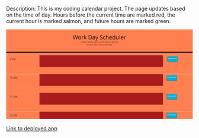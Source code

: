 Description: This is my coding calendar project. The page updates based on the time of day. Hours before the current time are marked red, the current hour is marked salmon, and future hours are marked green. 


![image](./Develop/Screenshot.png)

[Link to deployed app](https://maxdamoe.github.io/CodingCalendar/)
